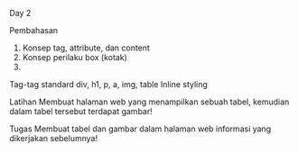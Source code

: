 Day 2

Pembahasan

1. Konsep tag, attribute, dan content
2. Konsep perilaku box (kotak)
3. 
Tag-tag standard
div, h1, p, a, img, table
Inline styling

Latihan
Membuat halaman web yang menampilkan sebuah tabel, kemudian dalam tabel tersebut terdapat gambar!

Tugas
Membuat tabel dan gambar dalam halaman web informasi yang dikerjakan sebelumnya!
